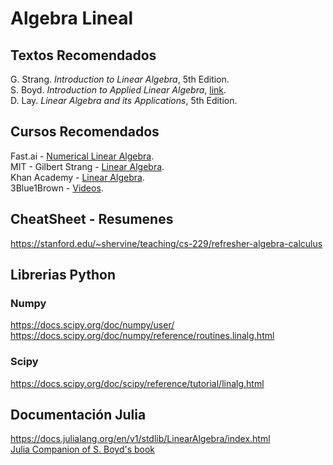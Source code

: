 # Algebra Lineal
## Textos Recomendados
G. Strang. *Introduction to Linear Algebra*, 5th Edition.<br>
S. Boyd. *Introduction to Applied Linear Algebra*, [link](http://vmls-book.stanford.edu/).<br>
D. Lay. *Linear Algebra and its Applications*, 5th Edition.<br>

## Cursos Recomendados 
Fast.ai - [Numerical Linear Algebra](https://www.fast.ai/2017/07/17/num-lin-alg/).<br>
MIT - Gilbert Strang - [Linear Algebra](https://ocw.mit.edu/courses/mathematics/18-06sc-linear-algebra-fall-2011/index.htm).<br>
Khan Academy - [Linear Algebra](https://es.khanacademy.org/math/linear-algebra).<br>
3Blue1Brown - [Videos](https://www.youtube.com/watch?v=kjBOesZCoqc&list=PL0-GT3co4r2y2YErbmuJw2L5tW4Ew2O5B).

## CheatSheet - Resumenes
https://stanford.edu/~shervine/teaching/cs-229/refresher-algebra-calculus


## Librerias Python
### Numpy
https://docs.scipy.org/doc/numpy/user/ <br>
https://docs.scipy.org/doc/numpy/reference/routines.linalg.html <br>
### Scipy
https://docs.scipy.org/doc/scipy/reference/tutorial/linalg.html <br>

## Documentación Julia
https://docs.julialang.org/en/v1/stdlib/LinearAlgebra/index.html <br>
[Julia Companion of S. Boyd's book](http://vmls-book.stanford.edu/vmls-julia-companion.pdf)
